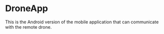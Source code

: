 # DroneApp
This is the Android version of the mobile application that can communicate with the remote drone.
